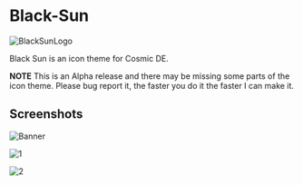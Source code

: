 # Black-Sun
![BlackSunLogo](https://github.com/user-attachments/assets/29c9b3ca-72d2-4038-9f33-f99af880ddd6)

Black Sun is an icon theme for Cosmic DE.

**NOTE** This is an Alpha release and there may be missing some parts of the icon theme. Please bug report it, the faster you do it the faster I can make it.

Screenshots
--

![Banner](https://github.com/user-attachments/assets/56078897-461b-4809-821c-07b74793955c)

![1](https://github.com/user-attachments/assets/fffa8a2f-f62c-4066-8fec-3f0563d56cbe)

![2](https://github.com/user-attachments/assets/02d1e871-2119-4b32-9c4c-f44c8337ad71)

